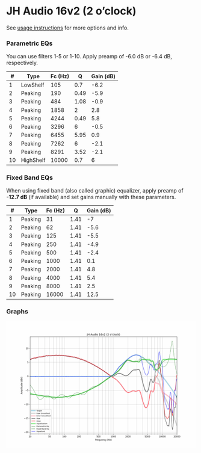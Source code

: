 # JH Audio 16v2 (2 o’clock)
See [usage instructions](https://github.com/jaakkopasanen/AutoEq#usage) for more options and info.

### Parametric EQs
You can use filters 1-5 or 1-10. Apply preamp of -6.0 dB or -6.4 dB, respectively.

|   # | Type      |   Fc (Hz) |    Q |   Gain (dB) |
|-----|-----------|-----------|------|-------------|
|   1 | LowShelf  |       105 | 0.7  |        -6.2 |
|   2 | Peaking   |       190 | 0.49 |        -5.9 |
|   3 | Peaking   |       484 | 1.08 |        -0.9 |
|   4 | Peaking   |      1858 | 2    |         2.8 |
|   5 | Peaking   |      4244 | 0.49 |         5.8 |
|   6 | Peaking   |      3296 | 6    |        -0.5 |
|   7 | Peaking   |      6455 | 5.95 |         0.9 |
|   8 | Peaking   |      7262 | 6    |        -2.1 |
|   9 | Peaking   |      8291 | 3.52 |        -2.1 |
|  10 | HighShelf |     10000 | 0.7  |         6   |

### Fixed Band EQs
When using fixed band (also called graphic) equalizer, apply preamp of **-12.7 dB** (if available) and set gains manually with these parameters.

|   # | Type    |   Fc (Hz) |    Q |   Gain (dB) |
|-----|---------|-----------|------|-------------|
|   1 | Peaking |        31 | 1.41 |        -7   |
|   2 | Peaking |        62 | 1.41 |        -5.6 |
|   3 | Peaking |       125 | 1.41 |        -5.5 |
|   4 | Peaking |       250 | 1.41 |        -4.9 |
|   5 | Peaking |       500 | 1.41 |        -2.4 |
|   6 | Peaking |      1000 | 1.41 |         0.1 |
|   7 | Peaking |      2000 | 1.41 |         4.8 |
|   8 | Peaking |      4000 | 1.41 |         5.4 |
|   9 | Peaking |      8000 | 1.41 |         2.5 |
|  10 | Peaking |     16000 | 1.41 |        12.5 |

### Graphs
![](./JH%20Audio%2016v2%20(2%20o%E2%80%99clock).png)
